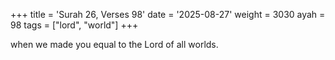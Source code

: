 +++
title = 'Surah 26, Verses 98'
date = '2025-08-27'
weight = 3030
ayah = 98
tags = ["lord", "world"]
+++

when we made you equal to the Lord of all worlds.